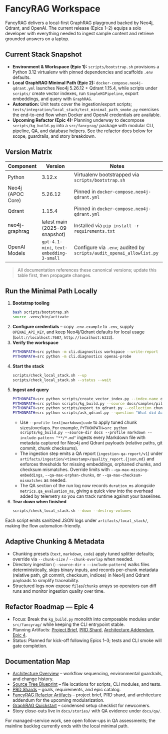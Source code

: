 # FancyRAG Workspace

FancyRAG delivers a local-first GraphRAG playground backed by Neo4j, Qdrant, and OpenAI. The current release (Epics 1–2) equips a solo developer with everything needed to ingest sample content and retrieve grounded answers on a laptop.

## Current Stack Snapshot
- **Environment & Workspace (Epic 1):** `scripts/bootstrap.sh` provisions a Python 3.12 virtualenv with pinned dependencies and scaffolds `.env` defaults.
- **Local GraphRAG Minimal Path (Epic 2):** `docker-compose.neo4j-qdrant.yml` launches Neo4j 5.26.12 + Qdrant 1.15.4, while scripts under `scripts/` create vector indexes, run `SimpleKGPipeline`, export embeddings, and query with `GraphRAG`.
- **Automation:** Unit tests cover the ingestion/export scripts; `tests/integration/local_stack/test_minimal_path_smoke.py` exercises the end-to-end flow when Docker and OpenAI credentials are available.
- **Upcoming Refactor (Epic 4):** Planning underway to decompose `scripts/kg_build.py` into a `src/fancyrag/` package with modular CLI, pipeline, QA, and database helpers. See the refactor docs below for scope, guardrails, and story breakdown.

## Version Matrix

| Component | Version | Notes |
|-----------|---------|-------|
| Python | 3.12.x | Virtualenv bootstrapped via `scripts/bootstrap.sh` |
| Neo4j (APOC Core) | 5.26.12 | Pinned in `docker-compose.neo4j-qdrant.yml` |
| Qdrant | 1.15.4 | Pinned in `docker-compose.neo4j-qdrant.yml` |
| neo4j-graphrag | latest main (2025-09 snapshot) | Installed via `pip install -r requirements.txt` |
| OpenAI Models | `gpt-4.1-mini`, `text-embedding-3-small` | Configure via `.env`; audited by `scripts/audit_openai_allowlist.py` |

> All documentation references these canonical versions; update this table first, then propagate changes.

## Run the Minimal Path Locally
1. **Bootstrap tooling**
   ```bash
   bash scripts/bootstrap.sh
   source .venv/bin/activate
   ```
2. **Configure credentials** – copy `.env.example` to `.env`, supply `OPENAI_API_KEY`, and keep Neo4j/Qdrant defaults for local usage (`bolt://localhost:7687`, `http://localhost:6333`).
3. **Verify the workspace**
   ```bash
   PYTHONPATH=src python -m cli.diagnostics workspace --write-report
   PYTHONPATH=src python -m cli.diagnostics openai-probe
   ```
4. **Start the stack**
   ```bash
   scripts/check_local_stack.sh --up
   scripts/check_local_stack.sh --status --wait
   ```
5. **Ingest and query**
   ```bash
   PYTHONPATH=src python scripts/create_vector_index.py --index-name chunks_vec --label Chunk --dimensions 1536
   PYTHONPATH=src python scripts/kg_build.py --source docs/samples/pilot.txt
   PYTHONPATH=src python scripts/export_to_qdrant.py --collection chunks_main
   PYTHONPATH=src python scripts/ask_qdrant.py --question "What did Acme launch?" --top-k 5
   ```
   - Use `--profile text|markdown|code` to apply tuned chunk sizes/overlaps. For example, `PYTHONPATH=src python scripts/kg_build.py --source-dir docs --profile markdown --include-pattern "**/*.md"` ingests every Markdown file with metadata captured for Neo4j and Qdrant payloads (relative paths, git commit, chunk checksums).
   - The ingestion step emits a QA report (`ingestion-qa-report/v1`) under `artifacts/ingestion/<timestamp>/quality_report.{json,md}` and enforces thresholds for missing embeddings, orphaned chunks, and checksum mismatches. Override limits with `--qa-max-missing-embeddings`, `--qa-max-orphan-chunks`, or `--qa-max-checksum-mismatches` as needed.
   - The QA section of the run log now records `duration_ms` alongside `metrics.qa_evaluation_ms`, giving a quick view into the overhead added by telemetry so you can track runtime against your baselines.
6. **Tear down when finished**
   ```bash
   scripts/check_local_stack.sh --down --destroy-volumes
   ```

Each script emits sanitized JSON logs under `artifacts/local_stack/`, making the flow automation-friendly.

## Adaptive Chunking & Metadata

- Chunking presets (`text`, `markdown`, `code`) apply tuned splitter defaults; override via `--chunk-size` / `--chunk-overlap` when needed.
- Directory ingestion (`--source-dir` + `--include-pattern`) walks files deterministically, skips binary inputs, and records per-chunk metadata (relative path, git commit, checksum, indices) in Neo4j and Qdrant payloads to simplify traceability.
- Structured logs now expose `files`/`chunks` arrays so operators can diff runs and monitor ingestion quality over time.

## Refactor Roadmap — Epic 4
- Focus: Break the `kg_build.py` monolith into composable modules under `src/fancyrag/` while keeping the CLI entrypoint stable.
- Planning Artifacts: [Project Brief](docs/prd/projects/fancyrag-kg-build-refactor/project-brief.md), [PRD Shard](docs/prd/projects/fancyrag-kg-build-refactor/prd.md), [Architecture Addendum](docs/architecture/projects/fancyrag-kg-build-refactor.md), [Epic 4](docs/bmad/focused-epics/kg-build-refactor/epic.md).
- Status: Planned for kick-off following Epics 1–3; tests and CLI smoke will gate completion.

## Documentation Map
- [Architecture Overview](docs/architecture/overview.md) – workflow sequencing, environmental guardrails, and change history.
- [Source Tree Blueprint](docs/architecture/source-tree.md) – file locations for scripts, CLI modules, and tests.
- [PRD Shards](docs/prd/) – goals, requirements, and epic catalog.
- [FancyRAG Refactor Artifacts](docs/prd/projects/fancyrag-kg-build-refactor/) – project brief, PRD shard, and architecture addendum for the upcoming modularization.
- [GraphRAG Quickstart](docs/graphrag/QUICKSTART.md) – condensed setup checklist for newcomers.
- Story close-outs live in `docs/stories/` with QA evidence under `docs/qa/`.

For managed-service work, see open follow-ups in QA assessments; the mainline backlog currently ends with the local minimal path.
